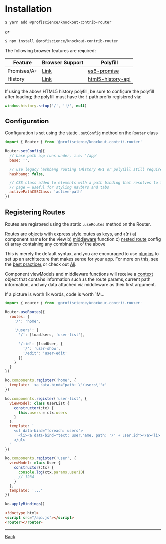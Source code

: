 # Installation
```bash
$ yarn add @profiscience/knockout-contrib-router
```
*or*
```bash
$ npm install @profiscience/knockout-contrib-router
```

The following browser features are required:

| Feature       | Browser Support     | Polyfill                              |
| ------------- | ------------------- | ------------------------------------- |
| Promises/A+   | [Link][promise]     | [es6-promise][promise-polyfill]       |
| History       | [Link][history]     | [html5-history-api][history-polyfill] |

If using the above HTML5 history polyfill, be sure to configure the polyfill after loading;
the polyfill must have the `!` path prefix registered via:

```javascript
window.history.setup('/', '!/', null)
```

## Configuration

Configuration is set using the static `.setConfig` method on the `Router` class

```javascript
import { Router } from '@profiscience/knockout-contrib-router'

Router.setConfig({
  // base path app runs under, i.e. '/app'
  base: '',

  // use legacy hashbang routing (History API or polyfill still required)
  hashbang: false,

  // CSS class added to elements with a path binding that resolves to the current
  // page — useful for styling navbars and tabs
  activePathCSSClass: 'active-path'
})
```

## Registering Routes

Routes are registered using the static `.useRoutes` method on the Router.

Routes are objects with [express style routes](https://github.com/pillarjs/path-to-regexp)
as keys, and a(n)
  a) component name for the view
  b) [middleware](./middleware.md) function
  c) [nested route](./nested-routing.md) config
  d) array containing any combination of the above

This is merely the default syntax, and you are encouraged to use [plugins](./plugins.md)
to set up an architecture that makes sense for your app. For more on this, see the
[best practices](./best-practices.md) or check out [Ali](https://github.com/caseyWebb/ali).

Component viewModels and middleware functions will receive a [context](./context.md)
object that contains information such as the route params, current path information,
and any data attached via middleware as their first argument.

If a picture is worth 1k words, code is worth 1M...

```javascript
import { Router } from '@profiscience/knockout-contrib-router'

Router.useRoutes({
  routes: {
    '/': 'home',

    '/users': {
      '/': [loadUsers, 'user-list'],

      '/:id': [loadUser, {
        '/': 'user-show',
        '/edit': 'user-edit'
      }]
    }
  }
})

ko.components.register('home', {
  template: '<a data-bind="path: \'/users\'">'
})

ko.components.register('user-list', {
  viewModel: class UserList {
    constructor(ctx) {
      this.users = ctx.users
    }
  },
  template: `
    <ul data-bind="foreach: users">
      <li><a data-bind="text: user.name, path: '/' + user.id"></a><li>
    </ul>
  `
})

ko.components.register('user', {
  viewModel: class User {
    constructor(ctx) {
      console.log(ctx.params.userID)
      // 1234
    }
  },
  template: '...'
})

ko.applyBindings()
```

```html
<!doctype html>
<script src="/app.js"></script>
<router></router>
```
---

[Back](./README.md)

[promise]: https://developer.mozilla.org/en-US/docs/Web/JavaScript/Reference/Global_Objects/Promise#Browser_compatibility  "MDN - Promise"
[promise-polyfill]: https://github.com/stefanpenner/es6-promise "es6-promise"
[history]: https://developer.mozilla.org/en-US/docs/Web/API/History_API#Browser_compatibility "MDN - History API"
[history-polyfill]: https://github.com/devote/HTML5-History-API "HTML5-History-API"
